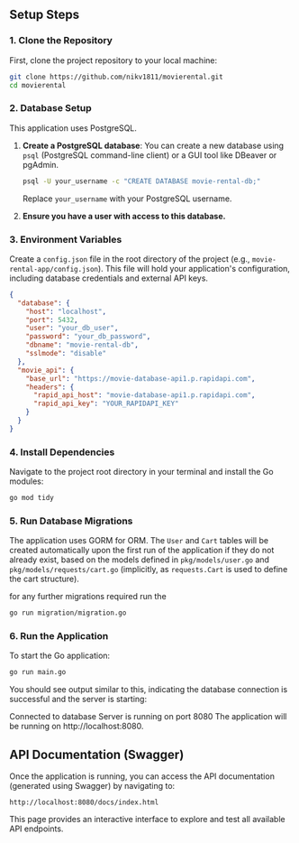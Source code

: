 ## Setup Steps

### 1. Clone the Repository

First, clone the project repository to your local machine:

```bash
git clone https://github.com/nikv1811/movierental.git
cd movierental
```

### 2. Database Setup

This application uses PostgreSQL.

1.  **Create a PostgreSQL database**:
    You can create a new database using `psql` (PostgreSQL command-line client) or a GUI tool like DBeaver or pgAdmin.

    ```bash
    psql -U your_username -c "CREATE DATABASE movie-rental-db;"
    ```

    Replace `your_username` with your PostgreSQL username.

2.  **Ensure you have a user with access to this database.**

### 3. Environment Variables

Create a `config.json` file in the root directory of the project (e.g., `movie-rental-app/config.json`). This file will hold your application's configuration, including database credentials and external API keys.

```json
{
  "database": {
    "host": "localhost",
    "port": 5432,
    "user": "your_db_user",
    "password": "your_db_password",
    "dbname": "movie-rental-db",
    "sslmode": "disable"
  },
  "movie_api": {
    "base_url": "https://movie-database-api1.p.rapidapi.com",
    "headers": {
      "rapid_api_host": "movie-database-api1.p.rapidapi.com",
      "rapid_api_key": "YOUR_RAPIDAPI_KEY"
    }
  }
}
```

### 4. Install Dependencies

Navigate to the project root directory in your terminal and install the Go modules:

```bash
go mod tidy
```

### 5. Run Database Migrations

The application uses GORM for ORM. The `User` and `Cart` tables will be created automatically upon the first run of the application if they do not already exist, based on the models defined in `pkg/models/user.go` and `pkg/models/requests/cart.go` (implicitly, as `requests.Cart` is used to define the cart structure).

for any further migrations required run the

```bash
go run migration/migration.go
```

### 6. Run the Application

To start the Go application:

```bash
go run main.go
```

You should see output similar to this, indicating the database connection is successful and the server is starting:

Connected to database
Server is running on port 8080
The application will be running on http://localhost:8080.

## API Documentation (Swagger)

Once the application is running, you can access the API documentation (generated using Swagger) by navigating to:

`http://localhost:8080/docs/index.html`

This page provides an interactive interface to explore and test all available API endpoints.
